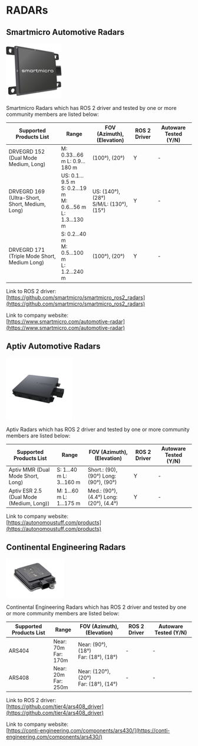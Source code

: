 # RADARs

## **Smartmicro Automotive Radars**  

![images/radar-smartmicro.png](images/radar-smartmicro.png)  

Smartmicro Radars which has ROS 2 driver and tested by one or more community members are listed below:

| Supported Products List                        | Range                                                                 | FOV (Azimuth), (Elevation)                  | ROS 2 Driver | Autoware Tested (Y/N) |
| ---------------------------------------------- | --------------------------------------------------------------------- | ------------------------------------------- | ------------ | --------------------- |
| DRVEGRD 152 (Dual Mode Medium, Long)           | M: 0.33...66<br/> m L: 0.9…180 m<br/>                                 | (100°), (20°)                               | Y            | -                     |
| DRVEGRD 169 (Ultra-Short, Short, Medium, Long) | US: 0.1…9.5 m<br/> S: 0.2…19 m<br/> M: 0.6...56 m<br/> L: 1.3...130 m | US: (140°), (28°) <br/>S/M/L: (130°), (15°) | Y            | -                     |
| DRVEGRD 171 (Triple Mode Short, Medium Long)   | S: 0.2...40 m<br/> M: 0.5...100 m<br/> L: 1.2...240 m                 | (100°), (20°)                               | Y            | -                     |

Link to ROS 2 driver:  
[https://github.com/smartmicro/smartmicro_ros2_radars](https://github.com/smartmicro/smartmicro_ros2_radars)

Link to company website:  
[https://www.smartmicro.com/automotive-radar](https://www.smartmicro.com/automotive-radar)

## **Aptiv Automotive Radars**

![images/radar-aptiv.png](images/radar-aptiv.png)  

Aptiv Radars which has ROS 2 driver and tested by one or more community members are listed below:

| Supported Products List                  | Range                    | FOV (Azimuth), (Elevation)              | ROS 2 Driver | Autoware Tested (Y/N) |
| ---------------------------------------- | ------------------------ | --------------------------------------- | ------------ | --------------------- |
| Aptiv MMR (Dual Mode Short, Long)        | S: 1...40 m L: 3...160 m | Short.: (90), (90°) Long: (90°), (90°)  | Y            | -                     |
| Aptiv ESR 2.5 (Dual Mode (Medium, Long)) | M: 1...60 m L: 1...175 m | Med.: (90°), (4.4°) Long: (20°), (4.4°) | Y            | -                     |

Link to company website:  
[https://autonomoustuff.com/products](https://autonomoustuff.com/products)

## **Continental Engineering Radars**

![images/radar-continental.png](images/radar-continental.png)  

Continental Engineering Radars which has ROS 2 driver and tested by one or more community members are listed below:

| Supported Products List | Range                     | FOV (Azimuth), (Elevation)                  | ROS 2 Driver | Autoware Tested (Y/N) |
| ----------------------- | ------------------------- | ------------------------------------------- | ------------ | --------------------- |
| ARS404                  | Near: 70m <br/> Far: 170m | Near: (90°), (18°) <br/> Far: (18°), (18°)  | -            | -                     |
| ARS408                  | Near: 20m <br/> Far: 250m | Near: (120°), (20°) <br/> Far: (18°), (14°) | -            | -                     |

Link to ROS 2 driver:  
[https://github.com/tier4/ars408_driver](https://github.com/tier4/ars408_driver)

Link to company website:  
[https://conti-engineering.com/components/ars430/](https://conti-engineering.com/components/ars430/)
